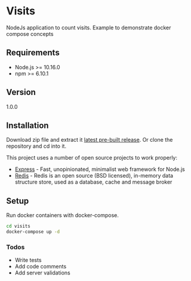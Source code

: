 # Visits

NodeJs application to count visits. Example to demonstrate docker compose concepts

## Requirements

  - Node.js >= 10.16.0
  - npm >= 6.10.1

## Version

1.0.0

## Installation

Download zip file and extract it [latest pre-built release](https://github.com/reysmerwvr/visits). Or clone the repository and cd into it.

This project uses a number of open source projects to work properly:

* [Express] - Fast, unopinionated, minimalist web framework for Node.js
* [Redis] - Redis is an open source (BSD licensed), in-memory data structure store, used as a database, cache and message broker

## Setup

Run docker containers with docker-compose.

```bash
cd visits
docker-compose up -d
```

### Todos
  - Write tests
  - Add code comments
  - Add server validations

[//]: # (These are reference links used in the body of this note and get stripped out when the markdown processor does 
its job. There is no need to format nicely because it shouldn't be seen. Thanks SO - http://stackoverflow.com/questions/4823468/store-comments-in-markdown-syntax)

   [Express]: <https://expressjs.com/>
   [Redis]: <https://redis.io>